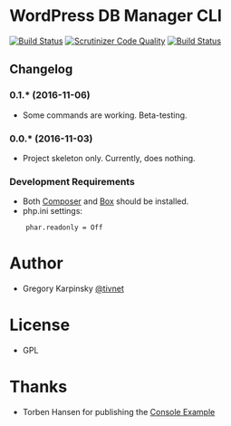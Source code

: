 # WordPress DB Manager CLI

[![Build Status](https://travis-ci.org/tivnet/wpdb.png?branch=master)](https://travis-ci.org/tivnet/wpdb) [![Scrutinizer Code Quality](https://scrutinizer-ci.com/g/tivnet/wpdb/badges/quality-score.png?b=master)](https://scrutinizer-ci.com/g/tivnet/wpdb/?branch=master) [![Build Status](https://scrutinizer-ci.com/g/tivnet/wpdb/badges/build.png?b=master)](https://scrutinizer-ci.com/g/tivnet/wpdb/build-status/master)

## Changelog

### 0.1.* (2016-11-06)

* Some commands are working. Beta-testing.

### 0.0.* (2016-11-03)

* Project skeleton only. Currently, does nothing.

### Development Requirements

* Both [Composer](https://getcomposer.org) and [Box](http://box-project.org) should be installed.
* php.ini settings:
```
    phar.readonly = Off
```
# Author

* Gregory Karpinsky [@tivnet](https://github.com/tivnet)

# License

* GPL

# Thanks

* Torben Hansen for publishing the [Console Example](https://github.com/derhansen/symfony-console-example)
